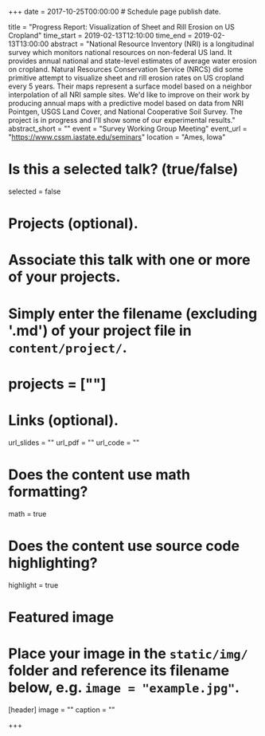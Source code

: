 +++
date = 2017-10-25T00:00:00  # Schedule page publish date.

title = "Progress Report: Visualization of Sheet and Rill Erosion on US Cropland"
time_start = 2019-02-13T12:10:00
time_end = 2019-02-13T13:00:00
abstract = "National Resource Inventory (NRI) is a longitudinal survey which monitors national resources on non-federal US land. It provides annual national and state-level estimates of average water erosion on cropland. Natural Resources Conservation Service (NRCS) did some primitive attempt to visualize sheet and rill erosion rates on US cropland every 5 years. Their maps represent a surface model based on a neighbor interpolation of all NRI sample sites. We'd like to improve on their work by producing annual maps with a predictive model based on data from NRI Pointgen, USGS Land Cover, and National Cooperative Soil Survey. The project is in progress and I'll show some of our experimental results."
abstract_short = ""
event = "Survey Working Group Meeting"
event_url = "https://www.cssm.iastate.edu/seminars"
location = "Ames, Iowa"

# Is this a selected talk? (true/false)
selected = false

# Projects (optional).
#   Associate this talk with one or more of your projects.
#   Simply enter the filename (excluding '.md') of your project file in `content/project/`.
# projects = [""]

# Links (optional).
url_slides = ""
url_pdf = ""
url_code = ""

# Does the content use math formatting?
math = true

# Does the content use source code highlighting?
highlight = true

# Featured image
# Place your image in the `static/img/` folder and reference its filename below, e.g. `image = "example.jpg"`.
[header]
image = ""
caption = ""

+++
